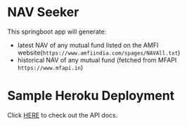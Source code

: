 # NAV Seeker 

This springboot app will generate:
- latest NAV of any mutual fund listed on the AMFI website(```https://www.amfiindia.com/spages/NAVAll.txt```)
- historical NAV of any mutual fund (fetched from MFAPI ```https://www.mfapi.in```)

# Sample Heroku Deployment
Click [HERE](https://navgetter.herokuapp.com/swagger-ui/index.html?configUrl=/v3/api-docs/swagger-config) to check out the API docs.
